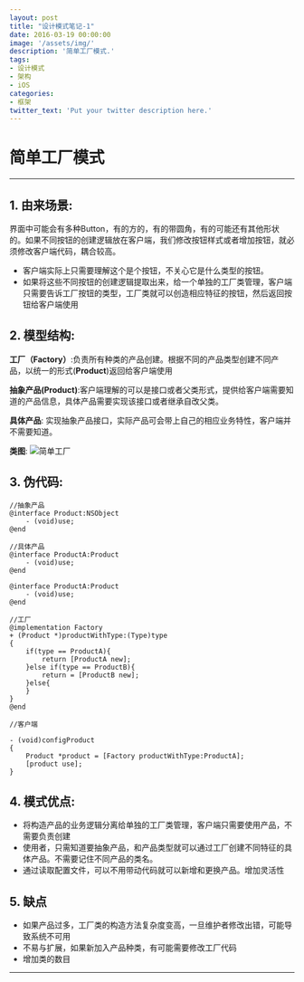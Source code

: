 ```yaml
---
layout: post
title: "设计模式笔记-1"
date: 2016-03-19 00:00:00
image: '/assets/img/'
description: '简单工厂模式.'
tags:
- 设计模式
- 架构
- iOS
categories:
- 框架
twitter_text: 'Put your twitter description here.'
---
```


# 简单工厂模式

---

## 1. 由来场景:

界面中可能会有多种Button，有的方的，有的带圆角，有的可能还有其他形状的。如果不同按钮的创建逻辑放在客户端，我们修改按钮样式或者增加按钮，就必须修改客户端代码，耦合较高。
- 客户端实际上只需要理解这个是个按钮，不关心它是什么类型的按钮。
- 如果将这些不同按钮的创建逻辑提取出来，给一个单独的工厂类管理，客户端只需要告诉工厂按钮的类型，工厂类就可以创造相应特征的按钮，然后返回按钮给客户端使用

## 2. 模型结构:

**工厂（Factory）**:负责所有种类的产品创建。根据不同的产品类型创建不同产品，以统一的形式(**Product**)返回给客户端使用

**抽象产品(Product)**:客户端理解的可以是接口或者父类形式，提供给客户端需要知道的产品信息，具体产品需要实现该接口或者继承自改父类。

**具体产品**: 实现抽象产品接口，实际产品可会带上自己的相应业务特性，客户端并不需要知道。

**类图**:
![简单工厂](https://www.processon.com/chart_image/id/56ed6f07e4b07e023d7d9ede.png)

## 3. 伪代码:

    //抽象产品
    @interface Product:NSObject
        - (void)use;
    @end

    //具体产品
    @interface ProductA:Product
        - (void)use;
    @end

    @interface ProductA:Product
        - (void)use;
    @end

    //工厂
    @implementation Factory
    + (Product *)productWithType:(Type)type
    {
        if(type == ProductA){
            return [ProductA new];
        }else if(type == ProductB){
            return = [ProductB new];
        }else{
        }
    }
    @end

    //客户端

    - (void)configProduct
    {
        Product *product = [Factory productWithType:ProductA];
        [product use];
    }


## 4. 模式优点:

- 将构造产品的业务逻辑分离给单独的工厂类管理，客户端只需要使用产品，不需要负责创建
- 使用者，只需知道要抽象产品，和产品类型就可以通过工厂创建不同特征的具体产品。不需要记住不同产品的类名。
- 通过读取配置文件，可以不用带动代码就可以新增和更换产品。增加灵活性

## 5. 缺点
- 如果产品过多，工厂类的构造方法复杂度变高，一旦维护者修改出错，可能导致系统不可用
- 不易与扩展，如果新加入产品种类，有可能需要修改工厂代码
- 增加类的数目

---